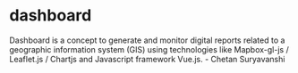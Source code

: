 # dashboard
Dashboard is a concept to generate and monitor digital reports related to a geographic information system (GIS) using technologies like Mapbox-gl-js / Leaflet.js / Chartjs and Javascript framework Vue.js.  - Chetan Suryavanshi
